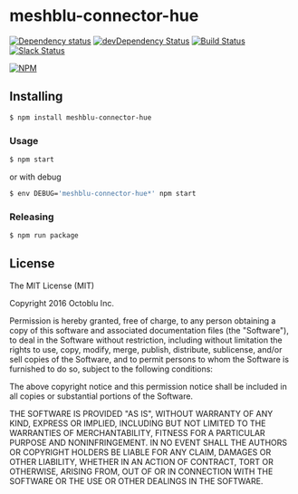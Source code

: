 # meshblu-connector-hue

[![Dependency status](http://img.shields.io/david/octoblu/meshblu-connector-hue.svg?style=flat)](https://david-dm.org/octoblu/meshblu-connector-hue)
[![devDependency Status](http://img.shields.io/david/dev/octoblu/meshblu-connector-hue.svg?style=flat)](https://david-dm.org/octoblu/meshblu-connector-hue#info=devDependencies)
[![Build Status](http://img.shields.io/travis/octoblu/meshblu-connector-hue.svg?style=flat&branch=master)](https://travis-ci.org/octoblu/meshblu-connector-hue)
[![Slack Status](http://community-slack.octoblu.com/badge.svg)](http://community-slack.octoblu.com)

[![NPM](https://nodei.co/npm/meshblu-connector-hue.svg?style=flat)](https://npmjs.org/package/meshblu-connector-hue)

## Installing

```bash
$ npm install meshblu-connector-hue
```

### Usage

```bash
$ npm start
```

or with debug

```bash
$ env DEBUG='meshblu-connector-hue*' npm start
```

### Releasing

```bash
$ npm run package
```

## License

The MIT License (MIT)

Copyright 2016 Octoblu Inc.

Permission is hereby granted, free of charge, to any person obtaining a copy
of this software and associated documentation files (the "Software"), to deal
in the Software without restriction, including without limitation the rights
to use, copy, modify, merge, publish, distribute, sublicense, and/or sell
copies of the Software, and to permit persons to whom the Software is
furnished to do so, subject to the following conditions:

The above copyright notice and this permission notice shall be included in
all copies or substantial portions of the Software.

THE SOFTWARE IS PROVIDED "AS IS", WITHOUT WARRANTY OF ANY KIND, EXPRESS OR
IMPLIED, INCLUDING BUT NOT LIMITED TO THE WARRANTIES OF MERCHANTABILITY,
FITNESS FOR A PARTICULAR PURPOSE AND NONINFRINGEMENT. IN NO EVENT SHALL THE
AUTHORS OR COPYRIGHT HOLDERS BE LIABLE FOR ANY CLAIM, DAMAGES OR OTHER
LIABILITY, WHETHER IN AN ACTION OF CONTRACT, TORT OR OTHERWISE, ARISING FROM,
OUT OF OR IN CONNECTION WITH THE SOFTWARE OR THE USE OR OTHER DEALINGS IN
THE SOFTWARE.
